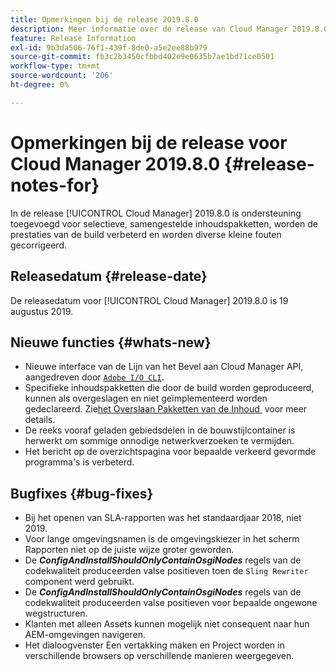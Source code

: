 ```yaml
---
title: Opmerkingen bij de release 2019.8.0
description: Meer informatie over de release van Cloud Manager 2019.8.0.
feature: Release Information
exl-id: 9b3da506-76f1-439f-8de0-a5e2ee88b979
source-git-commit: fb3c2b3450cfbbd402e9e0635b7ae1bd71ce0501
workflow-type: tm+mt
source-wordcount: '206'
ht-degree: 0%

---
```


# Opmerkingen bij de release voor Cloud Manager 2019.8.0 {#release-notes-for}

In de release [!UICONTROL Cloud Manager] 2019.8.0 is ondersteuning toegevoegd voor selectieve, samengestelde inhoudspakketten, worden de prestaties van de build verbeterd en worden diverse kleine fouten gecorrigeerd.

## Releasedatum {#release-date}

De releasedatum voor [!UICONTROL Cloud Manager] 2019.8.0 is 19 augustus 2019.

## Nieuwe functies {#whats-new}

* Nieuwe interface van de Lijn van het Bevel aan Cloud Manager API, aangedreven door [`Adobe I/O CLI` &#x200B;](https://github.com/adobe/aio-cli-plugin-cloudmanager).
* Specifieke inhoudspakketten die door de build worden geproduceerd, kunnen als overgeslagen en niet geïmplementeerd worden gedeclareerd. Zie [&#x200B; het Overslaan Pakketten van de Inhoud &#x200B;](/help/getting-started/project-setup.md#skipping-content-packages) voor meer details.
* De reeks vooraf geladen gebiedsdelen in de bouwstijlcontainer is herwerkt om sommige onnodige netwerkverzoeken te vermijden.
* Het bericht op de overzichtspagina voor bepaalde verkeerd gevormde programma&#39;s is verbeterd.

## Bugfixes {#bug-fixes}

* Bij het openen van SLA-rapporten was het standaardjaar 2018, niet 2019.
* Voor lange omgevingsnamen is de omgevingskiezer in het scherm Rapporten niet op de juiste wijze groter geworden.
* De ***ConfigAndInstallShouldOnlyContainOsgiNodes*** regels van de codekwaliteit produceerden valse positieven toen de `Sling Rewriter` component werd gebruikt.
* De ***ConfigAndInstallShouldOnlyContainOsgiNodes*** regels van de codekwaliteit produceerden valse positieven voor bepaalde ongewone wegstructuren.
* Klanten met alleen Assets kunnen mogelijk niet consequent naar hun AEM-omgevingen navigeren.
* Het dialoogvenster Een vertakking maken en Project worden in verschillende browsers op verschillende manieren weergegeven.
